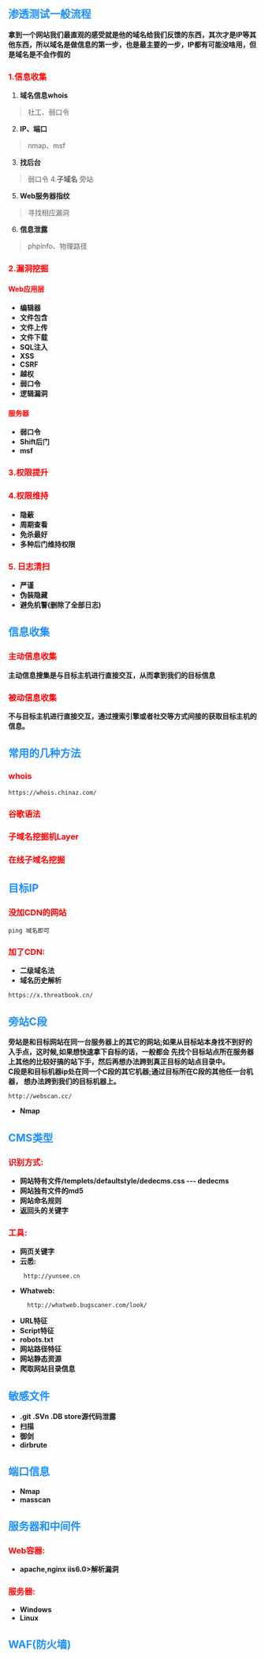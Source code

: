 ## <font color = #1E90FF>渗透测试一般流程</font>

**拿到一个网站我们最直观的感受就是他的域名给我们反馈的东西，其次才是IP等其他东西，所以域名是做信息的第一步，也是最主要的一步，IP都有可能没啥用，但是域名是不会作假的**

### <font color = #FF0000>1.信息收集</font>
1. **域名信息whois**
>社工、弱口令
2. **IP、端口**
> nmap、msf
3. **找后台**
>弱口令
4.**子域名**
>旁站
5. **Web服务器指纹**
>寻找相应漏洞
6. **信息泄露**
> phpinfo、物理路径


### <font color = #FF0000>2.漏洞挖掘</font>

#### <font color = #FF0000>Web应用层</font>
- **编辑器**
- **文件包含**
- **文件上传**
- **文件下载**
- **SQL注入**
- **XSS**
- **CSRF**
- **越权**
- **弱口令**
- **逻辑漏洞**

#### <font color = #FF0000>服务器</font>
- **弱口令**
- **Shift后门**
- **msf**

### <font color = #FF0000>3.权限提升</font>
### <font color = #FF0000>4.权限维持</font>
- **隐蔽**
- **周期查看**
- **免杀最好**
- **多种后门维持权限**

### <font color = #FF0000>5. 日志清扫</font>
- **严谨**
- **伪装隐藏**
- **避免机警(删除了全部日志)**


## <font color = #1E90FF>信息收集</font>
### <font color = #FF0000>主动信息收集</font>
**主动信息搜集是与目标主机进行直接交互，从而拿到我们的目标信息**
### <font color = #FF0000>被动信息收集</font>
**不与目标主机进行直接交互，通过搜索引擎或者社交等方式间接的获取目标主机的信息。**

## <font color = #1E90FF>常用的几种方法</font>
### <font color = #FF0000>whois</font>
```
https://whois.chinaz.com/
```

### <font color = #FF0000>谷歌语法</font>
### <font color = #FF0000>子域名挖掘机Layer</font>
### <font color = #FF0000>在线子域名挖掘</font>

## <font color = #1E90FF>目标IP</font>
### <font color = #FF0000>没加CDN的网站</font>
```
ping 域名即可
```

### <font color = #FF0000>加了CDN:</font>

- **二级域名法**
- **域名历史解析**
```
https://x.threatbook.cn/
```

## <font color = #1E90FF>旁站C段</font>
**旁站是和目标网站在同一台服务器上的其它的网站;如果从目标站本身找不到好的入手点，这时候,如果想快速拿下自标的话，一般都会 先找个目标站点所在服务器上其他的比较好搞的站下手，然后再想办法跨到真正目标的站点目录中。<BR>C段是和目标机器ip处在同一个C段的其它机器;通过目标所在C段的其他任一台机器， 想办法跨到我们的目标机器上。**

```
http://webscan.cc/
```

- **Nmap**


## <font color = #1E90FF>CMS类型</font>
### <font color = #FF0000>识别方式: </font>
- **网站特有文件/templets/defaultstyle/dedecms.css --- dedecms**
- **网站独有文件的md5**
- **网站命名规则**
- **返回头的关键字**

### <font color = #FF0000>工具:</font>
- **网页关键字**
- **云悉:**
    ```
     http://yunsee.cn
    ```
- **Whatweb:**
    ```
      http://whatweb.bugscaner.com/look/
    ```
- **URL特征**
- **Script特征**
- **robots.txt**
- **网站路径特征**
- **网站静态资源**
- **爬取网站目录信息**

## <font color = #1E90FF>敏感文件</font>
- **.git .SVn .DB store源代码泄露**
- **扫描**
- **御剑**
- **dirbrute**

## <font color = #1E90FF>端口信息</font>
 - **Nmap**
 - **masscan**

## <font color = #1E90FF>服务器和中间件</font>
### <font color = #FF0000>Web容器:</font>
- **apache,nginx iis6.0>解析漏洞**

### <font color = #FF0000>服务器:</font>
 - **Windows**
- **Linux**

## <font color = #1E90FF>WAF(防火墙)</font>



